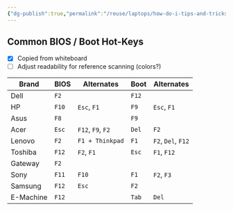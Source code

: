 ```yaml
---
{"dg-publish":true,"permalink":"/reuse/laptops/how-do-i-tips-and-tricks/tips/bios-key-chart/"}
---
```




## Common BIOS / Boot Hot-Keys
- [x] Copied from whiteboard
- [ ] Adjust readability for reference scanning (colors?)

| Brand     | BIOS    | Alternates              | Boot    | Alternates               |
| --------- | ------- | ----------------------- | ------- | ------------------------ |
| Dell      | ``F2``  |                         | ``F12`` |                          |
| HP        | ``F10`` | ``Esc``, ``F1``         | ``F9``  | ``Esc``, ``F1``          |
| Asus      | ``F8``  |                         | ``F9``  |                          |
| Acer      | ``Esc`` | ``F12``, ``F9``, ``F2`` | ``Del`` | ``F2``                   |
| Lenovo    | ``F2``  | ``F1 + Thinkpad``       | ``F1``  | ``F2``, ``Del``, ``F12`` |
| Toshiba   | ``F12`` | ``F2``, ``F1``          | ``Esc`` | ``F1``, ``F12``          |
| Gateway   | ``F2``  |                         |         |                          |
| Sony      | ``F11`` | ``F10``                 | ``F1``  | ``F2``, ``F3``           |
| Samsung   | ``F12`` | ``Esc``                 | ``F2``  |                          |
| E-Machine | ``F12`` |                         | ``Tab`` | ``Del``                  |
